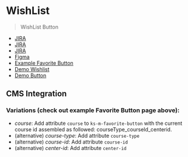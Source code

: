# WishList

> WishList Button

- [JIRA](https://jira.migros.net/browse/MIDUWEB-866)
- [JIRA](https://jira.migros.net/browse/MIDUWEB-871)
- [JIRA](https://jira.migros.net/browse/MIDUWEB-872)
- [Figma](https://www.figma.com/design/thNWJxDbPikhVAE95eEHLI/Design-System-Pages-|%C2%A0Klubschule?node-id=15477-320216&m=dev)
- [Example Favorite Button](../../pages/AngebotsDetailPage.html)
- [Demo Wishlist](https://mits-gossau.github.io/web-components-toolbox-klubschule/src/es/components/web-components-toolbox/docs/TemplateMiduweb.html?rootFolder=src&css=./src/css/variablesCustomKlubschule.css&login=./src/es/components/molecules/login/default-/default-.html&logo=./src/es/components/atoms/logo/default-/default-.html&nav=./src/es/components/web-components-toolbox/src/es/components/molecules/multiLevelNavigation/default-/default-.html&footer=./src/es/components/organisms/footer/default-/default-.html&content=./src/es/components/pages/Merkliste.html)
- [Demo Button](https://mits-gossau.github.io/web-components-toolbox-klubschule/src/es/components/web-components-toolbox/docs/TemplateMiduweb.html?rootFolder=src&css=.%2Fsrc%2Fcss%2FvariablesCustomKlubschule.css&login=.%2Fsrc%2Fes%2Fcomponents%2Fmolecules%2Flogin%2Fdefault-%2Fdefault-.html&logo=.%2Fsrc%2Fes%2Fcomponents%2Fatoms%2Flogo%2Fdefault-%2Fdefault-.html&nav=.%2Fsrc%2Fes%2Fcomponents%2Fweb-components-toolbox%2Fsrc%2Fes%2Fcomponents%2Fmolecules%2FmultiLevelNavigation%2Fdefault-%2Fdefault-.html&footer=.%2Fsrc%2Fes%2Fcomponents%2Forganisms%2Ffooter%2Fdefault-%2Fdefault-.html&content=.%2Fsrc%2Fes%2Fcomponents%2Fpages%2FAngebotsDetailPage.html)

## CMS Integration
<ks-m-favorite-button course="D_90478_2667"></ks-m-favorite-button>

### Variations (check out example Favorite Button page above):
- *course*: Add attribute `course` to `ks-m-favorite-button` with the current course id assembled as followed: courseType_courseId_centerid.
- (alternative) *course-type*: Add attribute `course-type`
- (alternative) *course-id*: Add attribute `course-id`
- (alternative) *center-id*: Add attribute `center-id`
